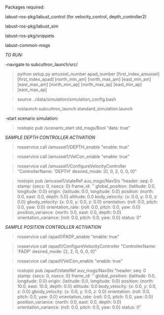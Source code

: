 Packages required:


labust-ros-pkg/labust_control (for velocity_control, depth_controller2)

labust-ros-pkg/labust_sim

labust-ros-pkg/snippets

labust-common-msgs


*TO RUN:*

-navigate to subcultron_launch/src/

>  python setup.py amussel_number apad_number [first_index_amussel] [first_index_apad] [north_min_am] [north_max_am] [east_min_am] [east_max_am] [north_min_ap] [north_max_ap] [east_min_ap] [east_max_ap]

> source ../data/simulation/simulation_config.bash

> roslaunch subcultron_launch standard_simulation.launch

-start scenario simulation:

> rostopic pub /scenario_start std_msgs/Bool "data: true"


*SAMPLE DEPTH CONTROLLER ACTIVATION*

>rosservice call /amussel1/DEPTH_enable "enable: true" 


>rosservice call /amussel1/VelCon_enable "enable: true" 


>rosservice call /amussel1/ConfigureVelocityController "ControllerName: 'DEPTH'
desired_mode: [0, 0, 2, 0, 0, 0]" 


>rostopic pub /amussel1/stateRef auv_msgs/NavSts "header:
  seq: 0
  stamp: {secs: 0, nsecs: 0}
  frame_id: ''
global_position: {latitude: 0.0, longitude: 0.0}
origin: {latitude: 0.0, longitude: 0.0}
position: {north: 0.0, east: 0.0, depth: 5.0}
altitude: 0.0
body_velocity: {x: 0.0, y: 0.0, z: 0.0}
gbody_velocity: {x: 0.0, y: 0.0, z: 0.0}
orientation: {roll: 0.0, pitch: 0.0, yaw: 0.0}
orientation_rate: {roll: 0.0, pitch: 0.0, yaw: 0.0}
position_variance: {north: 0.0, east: 0.0, depth: 0.0}
orientation_variance: {roll: 0.0, pitch: 0.0, yaw: 0.0}
status: 0"

*SAMPLE POSITION CONTROLLER ACTIVATION*

>rosservice call /apad1/FADP_enable "enable: true" 

>rosservice call /apad1/ConfigureVelocityController "ControllerName: 'FADP' 
desired_mode: [2, 2, 0, 0, 0, 0]" 

>rosservice call /apad1/VelCon_enable "enable: true" 

>rostopic pub /apad1/stateRef auv_msgs/NavSts "header:
  seq: 0
  stamp: {secs: 0, nsecs: 0}
  frame_id: ''
global_position: {latitude: 0.0, longitude: 0.0}
origin: {latitude: 0.0, longitude: 0.0}
position: {north: 10.0, east: 10.0, depth: 0.0}
altitude: 0.0
body_velocity: {x: 0.0, y: 0.0, z: 0.0}
gbody_velocity: {x: 0.0, y: 0.0, z: 0.0}
orientation: {roll: 0.0, pitch: 0.0, yaw: 0.0}
orientation_rate: {roll: 0.0, pitch: 0.0, yaw: 0.0}
position_variance: {north: 0.0, east: 0.0, depth: 0.0}
orientation_variance: {roll: 0.0, pitch: 0.0, yaw: 0.0}
status: 0"